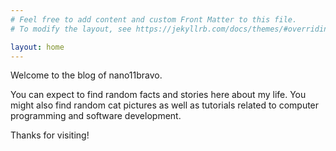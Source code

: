 ```yaml
---
# Feel free to add content and custom Front Matter to this file.
# To modify the layout, see https://jekyllrb.com/docs/themes/#overriding-theme-defaults

layout: home
---
```

Welcome to the blog of nano11bravo.

You can expect to find random facts and stories here about my life. You might also find random cat pictures as well as tutorials related to computer programming and software development.

Thanks for visiting!

